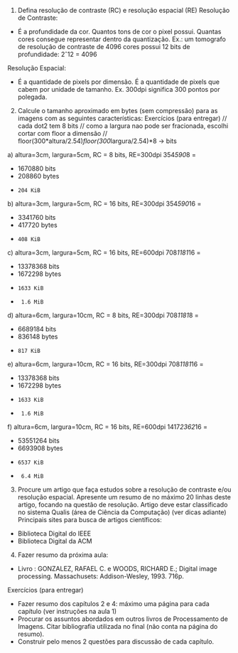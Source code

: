 1) Defina resolução de contraste (RC) e resolução espacial (RE)
Resolução de Contraste: 
- É a profundidade da cor. Quantos tons de cor o pixel possui. Quantas cores consegue representar dentro da quantização. Ex.: um tomografo de resolução de contraste de 4096 cores possui 12 bits de profundidade: 2ˆ12 = 4096

Resolução Espacial:
- É a quantidade de pixels por dimensão. É a quantidade de pixels que cabem por unidade de tamanho. Ex. 300dpi significa 300 pontos por polegada.

2) Calcule o tamanho aproximado em bytes (sem compressão) para as imagens
com as seguintes características:
Exercícios (para entregar)
// cada dot2 tem 8 bits
// como a largura nao pode ser fracionada, escolhi cortar com floor a dimensão
// floor(300*altura/2.54)*floor(300*largura/2.54)*8 -> bits

a) altura=3cm, largura=5cm, RC = 8 bits, RE=300dpi
354*590*8 =
- 1670880 bits
-  208860 bytes
-     204 KiB


b) altura=3cm, largura=5cm, RC = 16 bits, RE=300dpi
354*590*16 =
- 3341760 bits
-  417720 bytes
-     408 KiB

c) altura=3cm, largura=5cm, RC = 16 bits, RE=600dpi
708*1181*16 =
- 13378368 bits
-  1672298 bytes
-     1633 KiB
-      1.6 MiB

d) altura=6cm, largura=10cm, RC = 8 bits, RE=300dpi
708*1181*8 =
- 6689184 bits
-  836148 bytes
-     817 KiB

e) altura=6cm, largura=10cm, RC = 16 bits, RE=300dpi
708*1181*16 =
- 13378368 bits
-  1672298 bytes
-     1633 KiB
-      1.6 MiB

f) altura=6cm, largura=10cm, RC = 16 bits, RE=600dpi
1417*2362*16 =
- 53551264 bits
-  6693908 bytes
-     6537 KiB
-      6.4 MiB

3) Procure um artigo que faça estudos sobre a resolução de contraste e/ou resolução espacial. Apresente um resumo de no máximo 20 linhas deste artigo, focando na questão de resolução. Artigo deve estar classificado no sistema Qualis (área de Ciência da Computação) (ver dicas adiante) Principais sites para busca de artigos científicos:
- Biblioteca Digital do IEEE
- Biblioteca Digital da ACM

4) Fazer resumo da próxima aula:
- Livro : GONZALEZ, RAFAEL C. e WOODS, RICHARD E.; Digital image processing. Massachusets: Addison-Wesley, 1993. 716p.

Exercícios (para entregar)
- Fazer resumo dos capítulos 2 e 4: máximo uma página para cada capítulo (ver instruções na aula 1)
- Procurar os assuntos abordados em outros livros de Processamento de Imagens. Citar bibliografia utilizada no final (não conta na página do resumo).
- Construir pelo menos 2 questões para discussão de cada capítulo.
